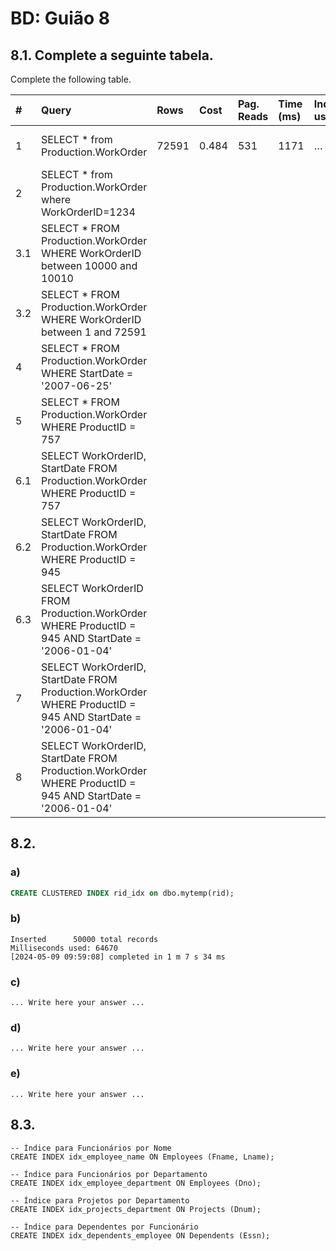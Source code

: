 # BD: Guião 8

## ​8.1. Complete a seguinte tabela.

Complete the following table.

| #   | Query                                                                                                      | Rows  | Cost  | Pag. Reads | Time (ms) | Index used | Index Op.            | Discussion |
| :-- | :--------------------------------------------------------------------------------------------------------- | :---- | :---- | :--------- | :-------- | :--------- | :------------------- | :--------- |
| 1   | SELECT \* from Production.WorkOrder                                                                        | 72591 | 0.484 | 531        | 1171      | …          | Clustered Index Scan |            |
| 2   | SELECT \* from Production.WorkOrder where WorkOrderID=1234                                                 |       |       |            |           |            |                      |            |
| 3.1 | SELECT \* FROM Production.WorkOrder WHERE WorkOrderID between 10000 and 10010                              |       |       |            |           |            |                      |            |
| 3.2 | SELECT \* FROM Production.WorkOrder WHERE WorkOrderID between 1 and 72591                                  |       |       |            |           |            |                      |            |
| 4   | SELECT \* FROM Production.WorkOrder WHERE StartDate = '2007-06-25'                                         |       |       |            |           |            |                      |            |
| 5   | SELECT \* FROM Production.WorkOrder WHERE ProductID = 757                                                  |       |       |            |           |            |                      |            |
| 6.1 | SELECT WorkOrderID, StartDate FROM Production.WorkOrder WHERE ProductID = 757                              |       |       |            |           |            |                      |            |
| 6.2 | SELECT WorkOrderID, StartDate FROM Production.WorkOrder WHERE ProductID = 945                              |       |       |            |           |            |                      |            |
| 6.3 | SELECT WorkOrderID FROM Production.WorkOrder WHERE ProductID = 945 AND StartDate = '2006-01-04'            |       |       |            |           |            |                      |            |
| 7   | SELECT WorkOrderID, StartDate FROM Production.WorkOrder WHERE ProductID = 945 AND StartDate = '2006-01-04' |       |       |            |           |            |                      |            |
| 8   | SELECT WorkOrderID, StartDate FROM Production.WorkOrder WHERE ProductID = 945 AND StartDate = '2006-01-04' |       |       |            |           |            |                      |            |

## ​8.2.

### a)

```sql
CREATE CLUSTERED INDEX rid_idx on dbo.mytemp(rid);
```

### b)

```
Inserted      50000 total records
Milliseconds used: 64670
[2024-05-09 09:59:08] completed in 1 m 7 s 34 ms
```

### c)

```
... Write here your answer ...
```

### d)

```
... Write here your answer ...
```

### e)

```
... Write here your answer ...
```

## ​8.3.

```
-- Índice para Funcionários por Nome
CREATE INDEX idx_employee_name ON Employees (Fname, Lname);

-- Índice para Funcionários por Departamento
CREATE INDEX idx_employee_department ON Employees (Dno);

-- Índice para Projetos por Departamento
CREATE INDEX idx_projects_department ON Projects (Dnum);

-- Índice para Dependentes por Funcionário
CREATE INDEX idx_dependents_employee ON Dependents (Essn);
```
